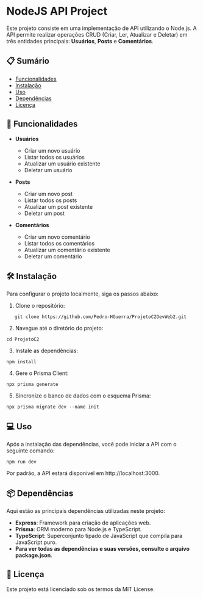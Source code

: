 # NodeJS API Project

Este projeto consiste em uma implementação de API utilizando o Node.js. A API permite realizar operações CRUD (Criar, Ler, Atualizar e Deletar) em três entidades principais: **Usuários**, **Posts** e **Comentários**.

## 📋 Sumário

- [Funcionalidades](#funcionalidades)
- [Instalação](#instalação)
- [Uso](#uso)
- [Dependências](#dependências)
- [Licença](#licença)

## 🚀 Funcionalidades

- **Usuários**
  - Criar um novo usuário
  - Listar todos os usuários
  - Atualizar um usuário existente
  - Deletar um usuário

- **Posts**
  - Criar um novo post
  - Listar todos os posts
  - Atualizar um post existente
  - Deletar um post

- **Comentários**
  - Criar um novo comentário
  - Listar todos os comentários
  - Atualizar um comentário existente
  - Deletar um comentário

## 🛠️ Instalação

Para configurar o projeto localmente, siga os passos abaixo:

1. Clone o repositório:
```
   git clone https://github.com/Pedro-HGuerra/ProjetoC2DevWeb2.git
```
2. Navegue até o diretório do projeto:

```
cd ProjetoC2
```
3. Instale as dependências:

```
npm install
```

4. Gere o Prisma Client:
```
npx prisma generate
```

5. Sincronize o banco de dados com o esquema Prisma:
```
npx prisma migrate dev --name init
```

## 💻 Uso
Após a instalação das dependências, você pode iniciar a API com o seguinte comando:

```
npm run dev
```
Por padrão, a API estará disponível em http://localhost:3000.

## 📦 Dependências
Aqui estão as principais dependências utilizadas neste projeto:

- **Express**: Framework para criação de aplicações web.
- **Prisma**: ORM moderno para Node.js e TypeScript.
- **TypeScript**: Superconjunto tipado de JavaScript que compila para JavaScript puro.
- **Para ver todas as dependências e suas versões, consulte o arquivo package.json**.

## 📄 Licença
Este projeto está licenciado sob os termos da MIT License.
